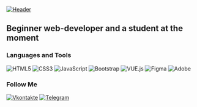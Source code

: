 [![Header](https://github.com/AlexandrBespalov/alexandrbespalov/blob/main/assets/header.png)](https://github.com/AlexandrBespalov)

## Beginner web-developer and a student at the moment

### Languages and Tools
![HTML5](https://img.shields.io/badge/-HTML5-474753?style=for-the-badge&logo=HTML5)
![CSS3](https://img.shields.io/badge/-CSS3-474753?style=for-the-badge&logo=CSS3&logoColor=1572B6)
![JavaScript](https://img.shields.io/badge/-JS-474753?style=for-the-badge&logo=JavaScript)
![Bootstrap](https://img.shields.io/badge/-Bootstrap-474753?style=for-the-badge&logo=Bootstrap)
![VUE.js](https://img.shields.io/badge/-VUE.js-474753?style=for-the-badge&logo=Vue.js)
![Figma](https://img.shields.io/badge/-Figma-474753?style=for-the-badge&logo=Figma&logoColor=F24E1E)
![Adobe](https://img.shields.io/badge/-Adobe-474753?style=for-the-badge&logo=Adobe&logoColor=FF0000)

### Follow Me
[![Vkontakte](https://img.shields.io/badge/-VKONTAKTE-474753?style=for-the-badge&logo=VK&logoColor=71AAEB)](https://vk.com/fourton)
[![Telegram](https://img.shields.io/badge/-Telegram-474753?style=for-the-badge&logo=Telegram)](https://t.me/fourton)
